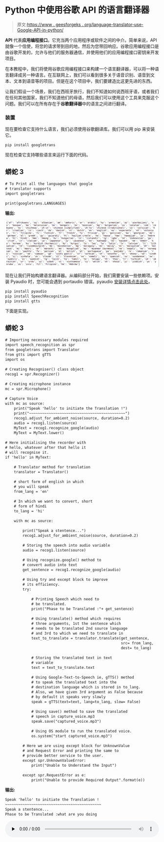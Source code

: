# Python 中使用谷歌 API 的语言翻译器

> 原文:[https://www . geesforgeks . org/language-translator-use-Google-API-in-python/](https://www.geeksforgeeks.org/language-translator-using-google-api-in-python/)

**API** 代表**应用编程接口**。它充当两个应用程序或软件之间的中介。简单来说，API 就像一个信使，将您的请求带到目的地，然后为您带回响应。谷歌应用编程接口是由谷歌开发的，允许与他们的服务器通信，并使用他们的应用编程接口密钥来开发项目。

在本教程中，我们将使用谷歌应用编程接口来构建一个语言翻译器，可以将一种语言翻译成另一种语言。在互联网上，我们可以看到很多关于语音识别、语音到文本、文本到语音等的项目。但是在这个项目中，我们要建造比这更先进的东西。

让我们假设一个场景，我们在西班牙旅行，我们不知道如何说西班牙语，或者我们在任何其他国家，我们不知道他们的母语，然后我们可以使用这个工具来克服这个问题。我们可以在所有存在于**谷歌翻译器**中的语言之间进行翻译。

### 装置

现在要检查它支持什么语言，我们必须使用谷歌翻译库。我们可以用 pip 来安装它。

```
pip install googletrans
```

现在检查它支持哪些语言来运行下面的代码。

## 蟒蛇 3

```
# To Print all the languages that google
# translator supports
import googletrans

print(googletrans.LANGUAGES)
```

**输出:**

![google-trans-python](img/f336e5e1b1e24ccd4645481e224c3787.png)

现在让我们开始构建语言翻译器。从编码部分开始，我们需要安装一些依赖项。安装 Pyaudio 时，您可能会遇到 portaudio 错误。pyaudio [安装详情点击此处](https://people.csail.mit.edu/hubert/pyaudio/)。

```
pip install pyaudio
pip install SpeechRecognition
pip install gtts
```

下面是实现。

## 蟒蛇 3

```
# Importing necessary modules required
import speech_recognition as spr
from googletrans import Translator
from gtts import gTTS
import os

# Creating Recogniser() class object
recog1 = spr.Recognizer()

# Creating microphone instance
mc = spr.Microphone()

# Capture Voice
with mc as source:
    print("Speak 'hello' to initiate the Translation !")
    print("~~~~~~~~~~~~~~~~~~~~~~~~~~~~~~~~~~~~~~~~~~~~")
    recog1.adjust_for_ambient_noise(source, duration=0.2)
    audio = recog1.listen(source)
    MyText = recog1.recognize_google(audio)
    MyText = MyText.lower()

# Here initialising the recorder with
# hello, whatever after that hello it
# will recognise it.
if 'hello' in MyText:

    # Translator method for translation
    translator = Translator()

    # short form of english in which
    # you will speak
    from_lang = 'en'

    # In which we want to convert, short
    # form of hindi
    to_lang = 'hi'

    with mc as source:

        print("Speak a stentence...")
        recog1.adjust_for_ambient_noise(source, duration=0.2)

        # Storing the speech into audio variable
        audio = recog1.listen(source)

        # Using recognize.google() method to
        # convert audio into text
        get_sentence = recog1.recognize_google(audio)

        # Using try and except block to improve
        # its efficiency.
        try:

            # Printing Speech which need to
            # be translated.
            print("Phase to be Translated :"+ get_sentence)

            # Using translate() method which requires
            # three arguments, 1st the sentence which
            # needs to be translated 2nd source language
            # and 3rd to which we need to translate in
            text_to_translate = translator.translate(get_sentence,
                                                     src= from_lang,
                                                     dest= to_lang)

            # Storing the translated text in text
            # variable
            text = text_to_translate.text

            # Using Google-Text-to-Speech ie, gTTS() method
            # to speak the translated text into the
            # destination language which is stored in to_lang.
            # Also, we have given 3rd argument as False because
            # by default it speaks very slowly
            speak = gTTS(text=text, lang=to_lang, slow= False)

            # Using save() method to save the translated
            # speech in capture_voice.mp3
            speak.save("captured_voice.mp3")    

            # Using OS module to run the translated voice.
            os.system("start captured_voice.mp3")

        # Here we are using except block for UnknownValue
        # and Request Error and printing the same to
        # provide better service to the user.
        except spr.UnknownValueError:
            print("Unable to Understand the Input")

        except spr.RequestError as e:
            print("Unable to provide Required Output".format(e))
```

**输出:**

```
Speak 'hello' to initiate the Translation !
~~~~~~~~~~~~~~~~~~~~~~~~~~~~~~~~~~~~~~~~~~~~
Speak a stentence...
Phase to be Translated :what are you doing
```

<audio class="wp-audio-shortcode" id="audio-405554-1" preload="none" style="width:100%" controls=""><source type="audio/mpeg" src="https://media.geeksforgeeks.org/wp-content/cdn-uploads/20200430164710/captured_voice.mp3?_=1">[https://media.geeksforgeeks.org/wp-content/cdn-uploads/20200430164710/captured_voice.mp3](https://media.geeksforgeeks.org/wp-content/cdn-uploads/20200430164710/captured_voice.mp3)</audio>